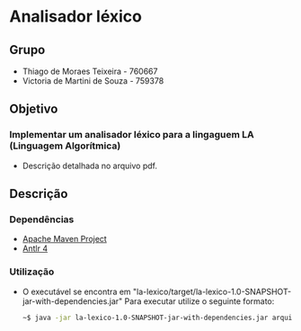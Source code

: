 #   Analisador léxico

##  Grupo

-   Thiago de Moraes Teixeira    - 760667
-   Victoria de Martini de Souza - 759378

##  Objetivo

### Implementar um analisador léxico para a lingaguem LA (Linguagem Algorítmica) 

-   Descrição detalhada no arquivo pdf.

##  Descrição 

### Dependências

-   [Apache Maven Project](https://maven.apache.org)
-   [Antlr 4](https://www.antlr.org)

### Utilização

-   O executável se encontra em "la-lexico/target/la-lexico-1.0-SNAPSHOT-jar-with-dependencies.jar"
    Para executar utilize o seguinte formato:
    ```bash
    ~$ java -jar la-lexico-1.0-SNAPSHOT-jar-with-dependencies.jar arquivoEntrada.txt arquivoSaida.txt
    ```